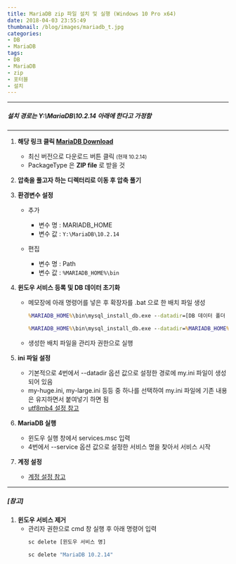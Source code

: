 ```yaml
---
title: MariaDB zip 파일 설치 및 실행 (Windows 10 Pro x64)
date: 2018-04-03 23:55:49
thumbnail: /blog/images/mariadb_t.jpg
categories: 
- DB
- MariaDB
tags:
- DB
- MariaDB
- zip
- 포터블
- 설치
---
```

---
##### *설치 경로는 Y:\MariaDB\10.2.14 아래에 한다고 가정함*
---

1. **해당 링크 클릭 [MariaDB Download](https://downloads.mariadb.org/ "MariaDB Download")**
    * 최신 버전으로 다운로드 버튼 클릭 <small>(현재 10.2.14)</small>
    * PackageType 은 **ZIP file** 로 받을 것
    
    <!--more-->
    
2. **압축을 풀고자 하는 디렉터리로 이동 후 압축 풀기**

3. **환경변수 설정**
    * 추가
        * 변수 명 : MARIADB_HOME
        * 변수 값 : `Y:\MariaDB\10.2.14`
        
    * 편집
        * 변수 명 : Path
        * 변수 값 : `%MARIADB_HOME%\bin`
        
4. **윈도우 서비스 등록 및 DB 데이터 초기화**
    * 메모장에 아래 명령어를 넣은 후 확장자를 .bat 으로 한 배치 파일 생성
        ```bat <small>명령어</small>
        %MARIADB_HOME%\bin\mysql_install_db.exe --datadir=[DB 데이터 폴더 경로] --service=[윈도우 서비스 명] --port=[포트번호 (기본은 3306)] --password=[root 계정 비밀번호]    
        ```
        ```bat <small>예시 (공백이 있는 경우 ""로 묶어줌)</small>
        %MARIADB_HOME%\bin\mysql_install_db.exe --datadir=%MARIADB_HOME%\data_user --service="MariaDB 10.2.14" --port=5306 --password=1234
        ```
    * 생성한 배치 파일을 관리자 권한으로 실행
        
5. **ini 파일 설정**
    * 기본적으로 4번에서 --datadir 옵션 값으로 설정한 경로에 my.ini 파일이 생성되어 있음
    * my-huge.ini, my-large.ini 등등 중 하나를 선택하여 my.ini 파일에 기존 내용은 유지하면서 붙여넣기 하면 됨
    * [utf8mb4 설정 참고](/blog/2018/05/07/db-mariadb "utf8mb4 설정 참고")
 
6. **MariaDB 실행**
    * 윈도우 실행 창에서 services.msc 입력
    * 4번에서 --service 옵션 값으로 설정한 서비스 명을 찾아서 서비스 시작
 
7. **계정 설정**
    * [계정 설정 참고](/blog/2018/04/10/db-mariadb "계정 설정 참고")
---
##### [참고]
1. **윈도우 서비스 제거**
   * 관리자 권한으로 cmd 창 실행 후 아래 명령어 입력
        ```bat <small>명령어</small>
        sc delete [윈도우 서비스 명]    
        ```
        ```bat <small>예시</small>
        sc delete "MariaDB 10.2.14"  
        ```